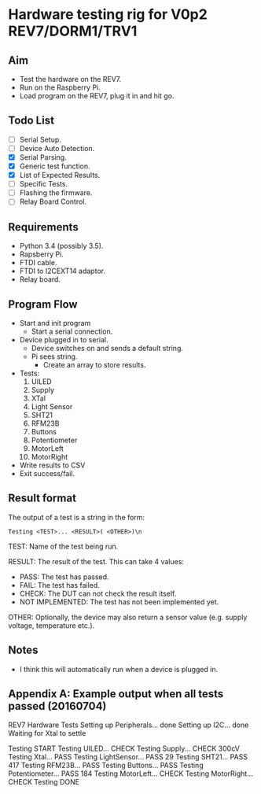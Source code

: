 # Hardware testing rig for V0p2 REV7/DORM1/TRV1
## Aim
- Test the hardware on the REV7.
- Run on the Raspberry Pi.
- Load program on the REV7, plug it in and hit go.

## Todo List
- [ ] Serial Setup.
- [ ] Device Auto Detection.
- [x] Serial Parsing.
- [x] Generic test function.
- [x] List of Expected Results.
- [ ] Specific Tests.
- [ ] Flashing the firmware.
- [ ] Relay Board Control.

## Requirements
- Python 3.4 (possibly 3.5).
- Rapsberry Pi.
- FTDI cable.
- FTDI to I2CEXT14 adaptor.
- Relay board.

## Program Flow
- Start and init program
    - Start a serial connection.
- Device plugged in to serial.
    - Device switches on and sends a default string.
    - Pi sees string.
        - Create an array to store results.
- Tests:
    1. UILED
    2. Supply
    3. XTal
    4. Light Sensor
    5. SHT21
    6. RFM23B
    7. Buttons
    8. Potentiometer
    9. MotorLeft
    10. MotorRight
- Write results to CSV
- Exit success/fail.

## Result format
The output of a test is a string in the form:
```
Testing <TEST>... <RESULT>( <OTHER>)\n
```

TEST: Name of the test being run.

RESULT:  The result of the test. This can take 4 values:
- PASS:  The test has passed.
- FAIL:  The test has failed.
- CHECK: The DUT can not check the result itself.
- NOT IMPLEMENTED: The test has not been implemented yet.

OTHER:   Optionally, the device may also return a sensor value (e.g. supply voltage, temperature etc.).

## Notes
- I think this will automatically run when a device is plugged in.

## Appendix A: Example output when all tests passed (20160704)

REV7 Hardware Tests
Setting up Peripherals... done
Setting up I2C... done
Waiting for Xtal to settle


Testing START
Testing UILED... CHECK
Testing Supply... CHECK 300cV
Testing Xtal... PASS
Testing LightSensor... PASS 29
Testing SHT21... PASS 417
Testing RFM23B... PASS
Testing Buttons... PASS
Testing Potentiometer... PASS 184
Testing MotorLeft... CHECK
Testing MotorRight... CHECK
Testing DONE